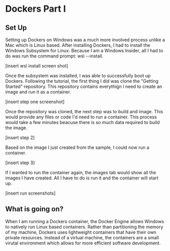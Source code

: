 # Dockers Part I

## Set Up
Setting up Dockers on Windows was a much more involved process unlike a Mac which is Linux based. After installing Dockers, I had to install the 
Windows Subsystem for Linux. Because I am a Windows Insider, all I had to do was run the command prompt: wsl --install.

[insert wsl install screen shot]

Once the subsystem was installed, I was able to successfully boot up Dockers. Following the tutorial, the first thing I did was clone the "Getting Started" repository.
This repository contains everythign I need to create an image and run it as a container.

[insert step one screenshot]

Once the repository was cloned, the next step was to build and image. This would provide any files or code I'd need to run a container. This process would take a few minutes
beacuse there is so much data required to build the image.

[insert step 2]

Based on the image I just created from the sample, I could now run a container.

[insert step 3]

If I wanted to run the container again, the images tab would show all the images I have created. All I have to do is run it and the container will start up.

[insert run screenshots]


## What is going on?
When I am running a Dockers container, the Docker Engine allows Windows to natively run Linux based containers. Rather than partitioning
the memory of my machine, Dockers uses lightweight containers that have their own private resources. Instead of a virtual machine, the containers
are a small virutal environment which allows for more efficient software development.




